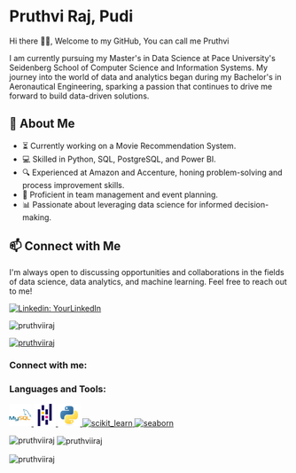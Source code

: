 
# Pruthvi Raj, Pudi

Hi there 👋🏻, Welcome to my GitHub, You can call me Pruthvi

I am currently pursuing my Master's in Data Science at Pace University's Seidenberg School of Computer Science and Information Systems. My journey into the world of data and analytics began during my Bachelor's in Aeronautical Engineering, sparking a passion that continues to drive me forward to build data-driven solutions.

## 🚀 About Me

- ⏳ Currently working on a Movie Recommendation System.
- 💻 Skilled in Python, SQL, PostgreSQL, and Power BI.
- 🔍 Experienced at Amazon and Accenture, honing problem-solving and process improvement skills.
- 🤝 Proficient in team management and event planning.
- 📊 Passionate about leveraging data science for informed decision-making.

## 📫 Connect with Me

I'm always open to discussing opportunities and collaborations in the fields of data science, data analytics, and machine learning. Feel free to reach out to me!

[![Linkedin: YourLinkedIn](https://img.shields.io/badge/-YourLinkedIn-blue?style=flat-square&logo=Linkedin&logoColor=white&link=YourLinkedIn)](www.linkedin.com/in/pruthvirajpudi)


<p align="left"> <img src="https://komarev.com/ghpvc/?username=pruthviiraj&label=Profile%20views&color=0e75b6&style=flat" alt="pruthviiraj" /> </p>

<p align="left"> <a href="https://github.com/ryo-ma/github-profile-trophy"><img src="https://github-profile-trophy.vercel.app/?username=pruthviiraj" alt="pruthviiraj" /></a> </p>

<h3 align="left">Connect with me:</h3>
<p align="left">
</p>

<h3 align="left">Languages and Tools:</h3>
<p align="left"> <a href="https://www.mysql.com/" target="_blank" rel="noreferrer"> <img src="https://raw.githubusercontent.com/devicons/devicon/master/icons/mysql/mysql-original-wordmark.svg" alt="mysql" width="40" height="40"/> </a> <a href="https://pandas.pydata.org/" target="_blank" rel="noreferrer"> <img src="https://raw.githubusercontent.com/devicons/devicon/2ae2a900d2f041da66e950e4d48052658d850630/icons/pandas/pandas-original.svg" alt="pandas" width="40" height="40"/> </a> <a href="https://www.python.org" target="_blank" rel="noreferrer"> <img src="https://raw.githubusercontent.com/devicons/devicon/master/icons/python/python-original.svg" alt="python" width="40" height="40"/> </a> <a href="https://scikit-learn.org/" target="_blank" rel="noreferrer"> <img src="https://upload.wikimedia.org/wikipedia/commons/0/05/Scikit_learn_logo_small.svg" alt="scikit_learn" width="40" height="40"/> </a> <a href="https://seaborn.pydata.org/" target="_blank" rel="noreferrer"> <img src="https://seaborn.pydata.org/_images/logo-mark-lightbg.svg" alt="seaborn" width="40" height="40"/> </a> </p>

<p><img align="left" src="https://github-readme-stats.vercel.app/api/top-langs?username=pruthviiraj&show_icons=true&locale=en&layout=compact" alt="pruthviiraj" /></p>

<p>&nbsp;<img align="center" src="https://github-readme-stats.vercel.app/api?username=pruthviiraj&show_icons=true&locale=en" alt="pruthviiraj" /></p>

<p><img align="center" src="https://github-readme-streak-stats.herokuapp.com/?user=pruthviiraj&" alt="pruthviiraj" /></p>
